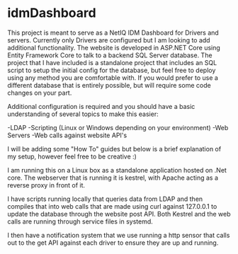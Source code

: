 # idmDashboard
This project is meant to serve as a NetIQ IDM Dashboard for Drivers and servers.  Currently only Drivers are configured but I am looking to add additional functionality.  The website is developed in ASP.NET Core using Entity Framework Core to talk to a backend SQL Server database.  The project that I have included is a standalone project that includes an SQL script to setup the initial config for the database, but feel free to deploy using any method you are comfortable with.  If you would prefer to use a different database that is entirely possible, but will require some code changes on your part.

Additional configuration is required and you should have a basic understanding of several topics to make this easier:

-LDAP
-Scripting (Linux or Windows depending on your environment)
-Web Servers
-Web calls against website API's

I will be adding some "How To" guides but below is a brief explanation of my setup, however feel free to be creative :)

I am running this on a Linux box as a standalone application hosted on .Net core.  The webserver that is running it is kestrel, with Apache acting as a reverse proxy in front of it.

I have scripts running locally that queries data from LDAP and then compiles that into web calls that are made using curl against 127.0.0.1 to update the database through the website post API.  Both Kestrel and the web calls are running through service files in systemd.

I then have a notification system that we use running a http sensor that calls out to the get API against each driver to ensure they are up and running.
